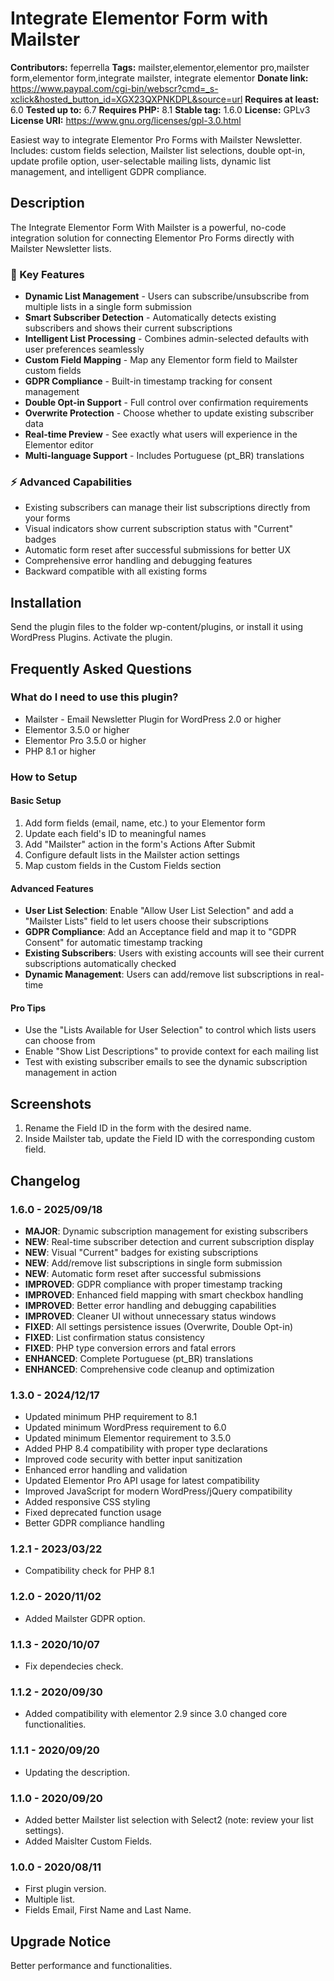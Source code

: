 # Integrate Elementor Form with Mailster #
**Contributors:** feperrella
**Tags:** mailster,elementor,elementor pro,mailster form,elementor form,integrate mailster, integrate elementor
**Donate link:** https://www.paypal.com/cgi-bin/webscr?cmd=_s-xclick&hosted_button_id=XGX23QXPNKDPL&source=url
**Requires at least:** 6.0
**Tested up to:** 6.7
**Requires PHP:** 8.1
**Stable tag:** 1.6.0
**License:** GPLv3
**License URI:** https://www.gnu.org/licenses/gpl-3.0.html

Easiest way to integrate Elementor Pro Forms with Mailster Newsletter.
Includes: custom fields selection, Mailster list selections, double opt-in, update profile option, user-selectable mailing lists, dynamic list management, and intelligent GDPR compliance.

## Description ##
The Integrate Elementor Form With Mailster is a powerful, no-code integration solution for connecting Elementor Pro Forms directly with Mailster Newsletter lists.

### 🚀 Key Features
* **Dynamic List Management** - Users can subscribe/unsubscribe from multiple lists in a single form submission
* **Smart Subscriber Detection** - Automatically detects existing subscribers and shows their current subscriptions
* **Intelligent List Processing** - Combines admin-selected defaults with user preferences seamlessly
* **Custom Field Mapping** - Map any Elementor form field to Mailster custom fields
* **GDPR Compliance** - Built-in timestamp tracking for consent management
* **Double Opt-in Support** - Full control over confirmation requirements
* **Overwrite Protection** - Choose whether to update existing subscriber data
* **Real-time Preview** - See exactly what users will experience in the Elementor editor
* **Multi-language Support** - Includes Portuguese (pt_BR) translations

### ⚡ Advanced Capabilities
* Existing subscribers can manage their list subscriptions directly from your forms
* Visual indicators show current subscription status with "Current" badges
* Automatic form reset after successful submissions for better UX
* Comprehensive error handling and debugging features
* Backward compatible with all existing forms

## Installation ##
Send the plugin files to the folder wp-content/plugins, or install it using WordPress Plugins.
Activate the plugin.

## Frequently Asked Questions ##

### What do I need to use this plugin? ###
* Mailster - Email Newsletter Plugin for WordPress 2.0 or higher
* Elementor 3.5.0 or higher
* Elementor Pro 3.5.0 or higher
* PHP 8.1 or higher

### How to Setup ###

#### Basic Setup
1. Add form fields (email, name, etc.) to your Elementor form
2. Update each field's ID to meaningful names
3. Add "Mailster" action in the form's Actions After Submit
4. Configure default lists in the Mailster action settings
5. Map custom fields in the Custom Fields section

#### Advanced Features
* **User List Selection**: Enable "Allow User List Selection" and add a "Mailster Lists" field to let users choose their subscriptions
* **GDPR Compliance**: Add an Acceptance field and map it to "GDPR Consent" for automatic timestamp tracking
* **Existing Subscribers**: Users with existing accounts will see their current subscriptions automatically checked
* **Dynamic Management**: Users can add/remove list subscriptions in real-time

#### Pro Tips
* Use the "Lists Available for User Selection" to control which lists users can choose from
* Enable "Show List Descriptions" to provide context for each mailing list
* Test with existing subscriber emails to see the dynamic subscription management in action

## Screenshots ##
1. Rename the Field ID in the form with the desired name.
2. Inside Mailster tab, update the Field ID with the corresponding custom field.

## Changelog ##

### 1.6.0 - 2025/09/18 ###
- **MAJOR**: Dynamic subscription management for existing subscribers
- **NEW**: Real-time subscriber detection and current subscription display
- **NEW**: Visual "Current" badges for existing subscriptions
- **NEW**: Add/remove list subscriptions in single form submission
- **NEW**: Automatic form reset after successful submissions
- **IMPROVED**: GDPR compliance with proper timestamp tracking
- **IMPROVED**: Enhanced field mapping with smart checkbox handling
- **IMPROVED**: Better error handling and debugging capabilities
- **IMPROVED**: Cleaner UI without unnecessary status windows
- **FIXED**: All settings persistence issues (Overwrite, Double Opt-in)
- **FIXED**: List confirmation status consistency
- **FIXED**: PHP type conversion errors and fatal errors
- **ENHANCED**: Complete Portuguese (pt_BR) translations
- **ENHANCED**: Comprehensive code cleanup and optimization

### 1.3.0 - 2024/12/17 ###
- Updated minimum PHP requirement to 8.1
- Updated minimum WordPress requirement to 6.0
- Updated minimum Elementor requirement to 3.5.0
- Added PHP 8.4 compatibility with proper type declarations
- Improved code security with better input sanitization
- Enhanced error handling and validation
- Updated Elementor Pro API usage for latest compatibility
- Improved JavaScript for modern WordPress/jQuery compatibility
- Added responsive CSS styling
- Fixed deprecated function usage
- Better GDPR compliance handling

### 1.2.1 - 2023/03/22 ###
- Compatibility check for PHP 8.1
### 1.2.0 - 2020/11/02 ###
- Added Mailster GDPR option.

### 1.1.3 - 2020/10/07 ###
- Fix dependecies check.

### 1.1.2 - 2020/09/30 ###
- Added compatibility with elementor 2.9 since 3.0 changed core functionalities.

### 1.1.1 - 2020/09/20 ###
- Updating the description.

### 1.1.0 - 2020/09/20 ###
- Added better Mailster list selection with Select2 (note: review your list settings).
- Added Maislter Custom Fields.

### 1.0.0 - 2020/08/11 ###
- First plugin version.
- Multiple list.
- Fields Email, First Name and Last Name.

## Upgrade Notice ##
Better performance and functionalities.